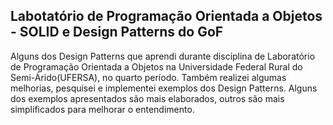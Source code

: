 ## Labotatório de Programação Orientada a Objetos - SOLID e Design Patterns do GoF

Alguns dos Design Patterns que aprendi durante disciplina de Laboratório de Programação Orientada a Objetos na Universidade Federal Rural do Semi-Árido(UFERSA), no quarto período. Também realizei algumas melhorias, pesquisei e implementei exemplos dos Design Patterns. Alguns dos exemplos apresentados são mais elaborados, outros são mais simplificados para melhorar o entendimento.

